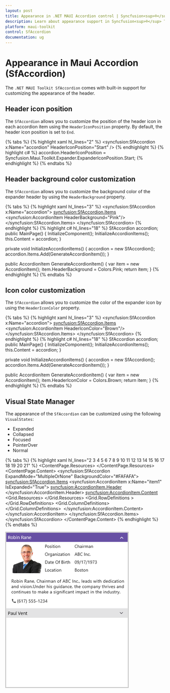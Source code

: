 ```yaml
---
layout: post
title: Appearance in .NET MAUI Accordion control | Syncfusion<sup>®</sup>
description: Learn about appearance support in Syncfusion<sup>®</sup> Toolkit for .NET MAUI Accordion control, its elements and more.
platform: maui-toolkit
control: SfAccordion
documentation: ug
---
```


# Appearance in Maui Accordion (SfAccordion)

The `.NET MAUI Toolkit SfAccordion` comes with built-in support for customizing the appearance of the header.

## Header icon position 
 
The `SfAccordion` allows you to customize the position of the header icon in each accordion item using the `HeaderIconPosition` property. By default, the header icon position is set to `End`.

{% tabs %}
{% highlight xaml hl_lines="2" %}
<syncfusion:SfAccordion x:Name="accordion" 
                        HeaderIconPosition="Start" />
{% endhighlight %}
{% highlight c# %}
accordion.HeaderIconPosition = Syncfusion.Maui.Toolkit.Expander.ExpanderIconPosition.Start;
{% endhighlight %}
{% endtabs %}

## Header background color customization

The `SfAccordion` allows you to customize the background color of the expander header by using the `HeaderBackground` property.

{% tabs %}
{% highlight xaml hl_lines="3" %}
<syncfusion:SfAccordion x:Name="accordion">
    <syncfusion:SfAccordion.Items>
        <syncfusion:AccordionItem HeaderBackground="Pink"/>
    </syncfusion:SfAccordion.Items>
</syncfusion:SfAccordion>
{% endhighlight %}
{% highlight c# hl_lines="18" %}
SfAccordion accordion;
public MainPage()
{
    InitializeComponent();
    InitializeAccordionItems();
    this.Content = accordion;
}

private void InitializeAccordionItems()
{
    accordion = new SfAccordion();
    accordion.Items.Add(GenerateAccordionItem());
}

public AccordionItem GenerateAccordionItem()
{
    var item = new AccordionItem();
    item.HeaderBackground = Colors.Pink;
    return item;
}
{% endhighlight %}
{% endtabs %}

## Icon color customization

The `SfAccordion` allows you to customize the color of the expander icon by using the `HeaderIconColor` property.

{% tabs %}
{% highlight xaml hl_lines="3" %}
<syncfusion:SfAccordion x:Name="accordion">
    <syncfusion:SfAccordion.Items>
        <syncfusion:AccordionItem HeaderIconColor="Brown"/>
    </syncfusion:SfAccordion.Items>
</syncfusion:SfAccordion>
{% endhighlight %}
{% highlight c# hl_lines="18" %}
SfAccordion accordion;
public MainPage()
{
    InitializeComponent();
    InitializeAccordionItems();
    this.Content = accordion;
}

private void InitializeAccordionItems()
{
    accordion = new SfAccordion();
    accordion.Items.Add(GenerateAccordionItem());
}

public AccordionItem GenerateAccordionItem()
{
    var item = new AccordionItem();
    item.HeaderIconColor = Colors.Brown;
    return item;
}
{% endhighlight %}
{% endtabs %}

## Visual State Manager

The appearance of the `SfAccordion` can be customized using the following `VisualStates`:

* Expanded
* Collapsed
* Focused
* PointerOver
* Normal

{% tabs %}
{% highlight xaml hl_lines="2 3 4 5 6 7 8 9 10 11 12 13 14 15 16 17 18 19 20 21" %}
     <ContentPage.Resources>
        <Style TargetType="syncfusion:AccordionItem">
            <Setter Property="VisualStateManager.VisualStateGroups">
                <VisualStateGroupList>
                    <VisualStateGroup>
                        <VisualState Name="Expanded">
                            <VisualState.Setters>
                                <Setter Property="HeaderBackground" Value="#6750A4"/>
                                <Setter Property="HeaderIconColor" Value="White"/>
                            </VisualState.Setters>
                        </VisualState>
                        <VisualState Name="Collapsed">
                            <VisualState.Setters>
                                <Setter Property="HeaderBackground" Value="#1F1C1B1F"/>
                                <Setter Property="HeaderIconColor" Value="#49454F"/>
                            </VisualState.Setters>
                        </VisualState>
						<VisualState Name="Focused">
                            <VisualState.Setters>
                                <Setter Property="HeaderBackground" Value="#f5a2a2"/>
                                <Setter Property="HeaderIconColor" Value="#422626"/>
                            </VisualState.Setters>
                        </VisualState>
						<VisualState Name="PointerOver">
                            <VisualState.Setters>
                                <Setter Property="HeaderBackground" Value="#ded6d5"/>
                                <Setter Property="HeaderIconColor" Value="#524f4f"/>
                            </VisualState.Setters>
                        </VisualState>
						<VisualState Name="Normal">
                            <VisualState.Setters>
                                <Setter Property="HeaderBackground" Value="#faf8f7"/>
                                <Setter Property="HeaderIconColor" Value="#000000"/>
                            </VisualState.Setters>
                        </VisualState>
                    </VisualStateGroup>
                </VisualStateGroupList>
            </Setter>
        </Style>
    </ContentPage.Resources>
    <ContentPage.Content>
        <syncfusion:SfAccordion ExpandMode="MultipleOrNone" BackgroundColor="#FAFAFA">
            <syncfusion:SfAccordion.Items>
                <syncfusion:AccordionItem x:Name="item1" 
                                          IsExpanded="True">
                    <syncfusion:AccordionItem.Header>
                        <Grid Padding="5,5,5,5">
                            <Label TextColor="{Binding HeaderIconColor, Source={x:Reference item1}}" Text="Robin Rane" VerticalTextAlignment="Center"/>
                        </Grid>
                    </syncfusion:AccordionItem.Header>
                    <syncfusion:AccordionItem.Content>
                        <Grid ColumnSpacing="10" RowSpacing="2" >
                            <Grid Margin="16,6,0,0">
                                <Grid.Resources>
                                    <Style TargetType="Label">
                                        <Setter Property="FontFamily" Value="Roboto-Regular"/>
                                    </Style>
                                </Grid.Resources>
                                <Grid.RowDefinitions >
                                    <RowDefinition Height="25"/>
                                    <RowDefinition Height="25"/>
                                    <RowDefinition Height="25"/>
                                    <RowDefinition Height="25"/>
                                    <RowDefinition Height="{OnPlatform Default=90,Android=90,WinUI=70, iOS=100,MacCatalyst=70 }"/>
                                    <RowDefinition Height="Auto"/>
                                </Grid.RowDefinitions>
                                <Grid.ColumnDefinitions>
                                    <ColumnDefinition Width="100"/>
                                    <ColumnDefinition Width="100"/>
                                    <ColumnDefinition Width="*"/>
                                </Grid.ColumnDefinitions>
                                <Frame  Grid.RowSpan="4" BorderColor="Transparent" Grid.Row="0" Grid.Column="0"  Padding="0" Margin="0,0,0,7">
                                    <Image  Source="emp_01.png"/>
                                </Frame>
                                <Label Text="Position" Grid.Column="1" Grid.Row="0" Margin="6,0,0,0"/>
                                <Label Text="Chairman" Grid.Row="0" Grid.Column="2"/>
                                <Label Text="Organization " Grid.Row="1" Grid.Column="1" Margin="6,0,0,0"/>
                                <Label Text="ABC Inc." Grid.Row="1" Grid.Column="2"/>
                                <Label Text="Date Of Birth " Grid.Row="2" Grid.Column="1" Margin="6,0,0,0"/>
                                <Label Text="09/17/1973" Grid.Row="2" Grid.Column="2"/>
                                <Label Text="Location " Grid.Row="3" Grid.Column="1" Margin="6,0,0,0"/>
                                <Label Text="Boston" Grid.Row="3" Grid.Column="2"/>
                                <Label Padding="0,10,0,10" Grid.Row="4" Grid.ColumnSpan="3"  LineBreakMode="WordWrap"  
                                            FontSize="14" CharacterSpacing="0.25" VerticalTextAlignment="Center" 
                                                Text="Robin Rane, Chairman of ABC Inc., leads with dedication and vision.Under his guidance, the company thrives and continues to make a significant impact in the industry.">
                                </Label>
                                <StackLayout Grid.Row="5" Orientation="Horizontal" Margin="0,0,0,12">
                                    <Label Text="&#xe700;" FontSize="16" Margin="0,2,2,2"
                                                   FontFamily='{OnPlatform Android=AccordionFontIcons.ttf#,WinUI=AccordionFontIcons.ttf#AccordionFontIcons,MacCatalyst=AccordionFontIcons,iOS=AccordionFontIcons}'
                                                   VerticalOptions="Center" VerticalTextAlignment="Center"/>
                                    <Label Text="(617) 555-1234" Grid.Column="1" VerticalOptions="Center" CharacterSpacing="0.25" FontSize="14"/>
                                </StackLayout>
                            </Grid>
                        </Grid>
                    </syncfusion:AccordionItem.Content>
                </syncfusion:AccordionItem>
            </syncfusion:SfAccordion.Items>
        </syncfusion:SfAccordion>
    </ContentPage.Content>
</ContentPage>
{% endhighlight %}
{% endtabs %}

![Expanded and collapsed visual states in .NET MAUI Accordion](Images/appearance/maui-accordion-with-visual-state-manager.png)
